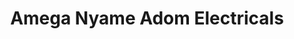 ---
title: "Amega Nyame Adom Electricals"
url: /accra/amega-nyame-adom-electricals/
shop: Elektronik
---